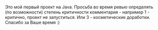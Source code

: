 Это мой первый проект на Java. Просьба во время ревью определять (по возможности) степень критичности комментария - например 1 - критично, проект не запуститься. Или 3 - косметические доработки.
Спасибо за Ваше время :)
